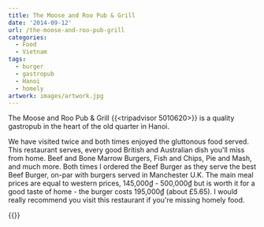 ```yaml
---
title: The Moose and Roo Pub & Grill
date: '2014-09-12'
url: /the-moose-and-roo-pub-grill
categories:
  - Food
  - Vietnam
tags:
  - burger
  - gastropub
  - Hanoi
  - homely
artwork: images/artwork.jpg
---
```


The Moose and Roo Pub & Grill {{<tripadvisor 5010620>}} is a quality gastropub in the heart of the old quarter in Hanoi.

We have visited twice and both times enjoyed the gluttonous food served. This restaurant serves, every good British and Australian dish you'll miss from home. Beef and Bone Marrow Burgers, Fish and Chips, Pie and Mash, and much more. Both times I ordered the Beef Burger as they serve the best Beef Burger, on-par with burgers served in Manchester U.K. The main meal prices are equal to western prices, 145,000₫ - 500,000₫ but is worth it for a good taste of home - the burger costs 195,000₫ (about £5.65). I would really recommend you visit this restaurant if you're missing homely food.

{{<place ChIJA3J7sMCrNTERwES-FoDqaAo>}}
